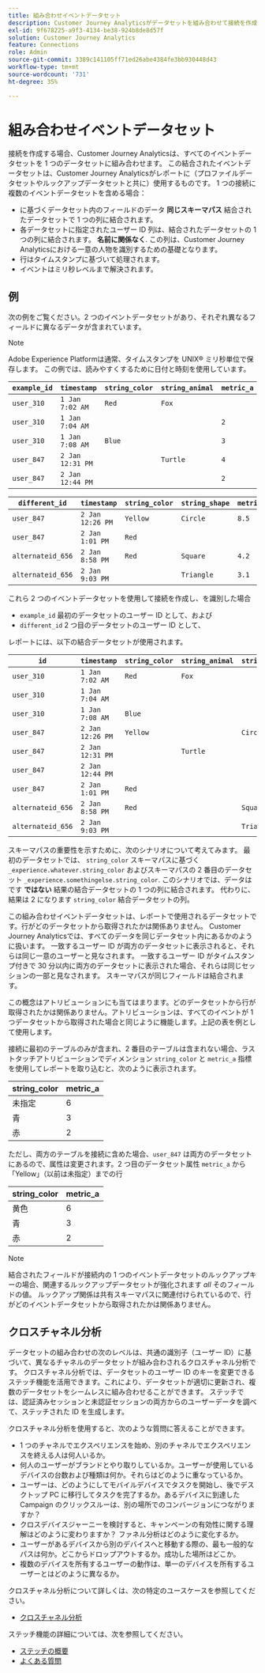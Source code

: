 ```yaml
---
title: 組み合わせイベントデータセット
description: Customer Journey Analyticsがデータセットを組み合わせて接続を作成する方法を説明します。
exl-id: 9f678225-a9f3-4134-be38-924b8de8d57f
solution: Customer Journey Analytics
feature: Connections
role: Admin
source-git-commit: 3389c141105ff71ed26abe4384fe3bb930448d43
workflow-type: tm+mt
source-wordcount: '731'
ht-degree: 35%

---
```



# 組み合わせイベントデータセット

接続を作成する場合、Customer Journey Analyticsは、すべてのイベントデータセットを 1 つのデータセットに組み合わせます。 この結合されたイベントデータセットは、Customer Journey Analyticsがレポートに（プロファイルデータセットやルックアップデータセットと共に）使用するものです。 1 つの接続に複数のイベントデータセットを含める場合：

* に基づくデータセット内のフィールドのデータ **同じスキーマパス** 結合されたデータセットで 1 つの列に結合されます。
* 各データセットに指定されたユーザー ID 列は、結合されたデータセットの 1 つの列に結合されます。 **名前に関係なく**. この列は、Customer Journey Analyticsにおける一意の人物を識別するための基礎となります。
* 行はタイムスタンプに基づいて処理されます。
* イベントはミリ秒レベルまで解決されます。

## 例

次の例をご覧ください。2 つのイベントデータセットがあり、それぞれ異なるフィールドに異なるデータが含まれています。

>[!NOTE]
>
>Adobe Experience Platformは通常、タイムスタンプを UNIX® ミリ秒単位で保存します。 この例では、読みやすくするために日付と時刻を使用しています。

| `example_id` | `timestamp` | `string_color` | `string_animal` | `metric_a` |
| --- | --- | --- | --- | --- |
| `user_310` | `1 Jan 7:02 AM` | `Red` | `Fox` | |
| `user_310` | `1 Jan 7:04 AM` | | | `2` |
| `user_310` | `1 Jan 7:08 AM` | `Blue` | | `3` |
| `user_847` | `2 Jan 12:31 PM` | | `Turtle` | `4` |
| `user_847` | `2 Jan 12:44 PM` | | | `2` |

| `different_id` | `timestamp` | `string_color` | `string_shape` | `metric_b` |
| --- | --- | --- | --- | --- |
| `user_847` | `2 Jan 12:26 PM` | `Yellow` | `Circle` | `8.5` |
| `user_847` | `2 Jan 1:01 PM` | `Red` | | |
| `alternateid_656` | `2 Jan 8:58 PM` | `Red` | `Square` | `4.2` |
| `alternateid_656` | `2 Jan 9:03 PM` | | `Triangle` | `3.1` |

これら 2 つのイベントデータセットを使用して接続を作成し、を識別した場合

* `example_id` 最初のデータセットのユーザー ID として、および
* `different_id` 2 つ目のデータセットのユーザー ID として、

レポートには、以下の結合データセットが使用されます。

| `id` | `timestamp` | `string_color` | `string_animal` | `string_shape` | `metric_a` | `metric_b` |
| --- | --- | --- | --- | --- | --- | --- |
| `user_310` | `1 Jan 7:02 AM` | `Red` | `Fox` | | | |
| `user_310` | `1 Jan 7:04 AM` | | | | `2` | |
| `user_310` | `1 Jan 7:08 AM` | `Blue` | | | `3` | |
| `user_847` | `2 Jan 12:26 PM` | `Yellow` | | `Circle` | | `8.5` |
| `user_847` | `2 Jan 12:31 PM` | | `Turtle` | | `4` | |
| `user_847` | `2 Jan 12:44 PM` | | | | `2` | |
| `user_847` | `2 Jan 1:01 PM` | `Red` | | | | |
| `alternateid_656` | `2 Jan 8:58 PM` | `Red` | | `Square` | | `4.2` |
| `alternateid_656` | `2 Jan 9:03 PM` | | | `Triangle` | | `3.1` |

スキーマパスの重要性を示すために、次のシナリオについて考えてみます。 最初のデータセットでは、 `string_color` スキーマパスに基づく `_experience.whatever.string_color` およびスキーマパスの 2 番目のデータセット  `_experience.somethingelse.string_color`. このシナリオでは、データはです **ではない** 結果の結合データセットの 1 つの列に結合されます。 代わりに、結果は 2 になります `string_color` 結合データセットの列。

この組み合わせイベントデータセットは、レポートで使用されるデータセットです。行がどのデータセットから取得されたかは関係ありません。 Customer Journey Analyticsでは、すべてのデータを同じデータセット内にあるかのように扱います。 一致するユーザー ID が両方のデータセットに表示されると、それらは同じ一意のユーザーと見なされます。 一致するユーザー ID がタイムスタンプ付きで 30 分以内に両方のデータセットに表示された場合、それらは同じセッションの一部と見なされます。 スキーマパスが同じフィールドは結合されます。

この概念はアトリビューションにも当てはまります。どのデータセットから行が取得されたかは関係ありません。アトリビューションは、すべてのイベントが 1 つデータセットから取得された場合と同じように機能します。上記の表を例として使用します。

接続に最初のテーブルのみが含まれ、2 番目のテーブルは含まれない場合、ラストタッチアトリビューションでディメンション `string_color` と `metric_a` 指標を使用してレポートを取り込むと、次のように表示されます。

| string_color | metric_a |
| --- | --- |
| 未指定 | 6 |
| 青 | 3 |
| 赤 | 2 |

ただし、両方のテーブルを接続に含めた場合、`user_847` は両方のデータセットにあるので、属性は変更されます。2 つ目のデータセット属性 `metric_a` から「Yellow」（以前は未指定）までの行

| string_color | metric_a |
| --- | --- |
| 黄色 | 6 |
| 青 | 3 |
| 赤 | 2 |

>[!NOTE]
>
>結合されたフィールドが接続内の 1 つのイベントデータセットのルックアップキーの場合、関連するルックアップデータセットが強化されます *all* そのフィールドの値。 ルックアップ関係は共有スキーマパスに関連付けられているので、行がどのイベントデータセットから取得されたかは関係ありません。

## クロスチャネル分析

データセットの組み合わせの次のレベルは、共通の識別子（ユーザー ID）に基づいて、異なるチャネルのデータセットが組み合わされるクロスチャネル分析です。 クロスチャネル分析では、データセットのユーザー ID のキーを変更できるステッチ機能を活用できます。これにより、データセットが適切に更新され、複数のデータセットをシームレスに組み合わせることができます。 ステッチでは、認証済みセッションと未認証セッションの両方からのユーザーデータを調べて、ステッチされた ID を生成します。

クロスチャネル分析を使用すると、次のような質問に答えることができます。

* 1 つのチャネルでエクスペリエンスを始め、別のチャネルでエクスペリエンスを終える人は何人いるか。
* 何人のユーザーがブランドとやり取りしているか。ユーザーが使用しているデバイスの台数および種類は何か。それらはどのように重なっているか。
* ユーザーは、どのようにしてモバイルデバイスでタスクを開始し、後でデスクトップ PC に移行してタスクを完了するか。あるデバイスに到達した Campaign のクリックスルーは、別の場所でのコンバージョンにつながりますか？
* クロスデバイスジャーニーを検討すると、キャンペーンの有効性に関する理解はどのように変わりますか？ ファネル分析はどのように変化するか。
* ユーザーがあるデバイスから別のデバイスへと移動する際の、最も一般的なパスは何か。どこからドロップアウトするか。成功した場所はどこか。
* 複数のデバイスを所有するユーザーの動作は、単一のデバイスを所有するユーザーとはどのように異なるか。


クロスチャネル分析について詳しくは、次の特定のユースケースを参照してください。

* [クロスチャネル分析](../use-cases/cross-channel/cross-channel.md)

ステッチ機能の詳細については、次を参照してください。

* [ステッチの概要](/help/stitching/overview.md)
* [よくある質問](/help/stitching/faq.md)

